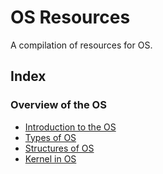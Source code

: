# OS Resources
A compilation of resources for OS.

## Index
### Overview of the OS
- [Introduction to the OS](https://www.geeksforgeeks.org/introduction-of-operating-system-set-1/)
- [Types of OS](https://www.geeksforgeeks.org/types-of-operating-systems/)
- [Structures of OS](https://www.geeksforgeeks.org/different-approaches-or-structures-of-operating-systems/)
- [Kernel in OS](https://www.geeksforgeeks.org/kernel-in-operating-system/)
